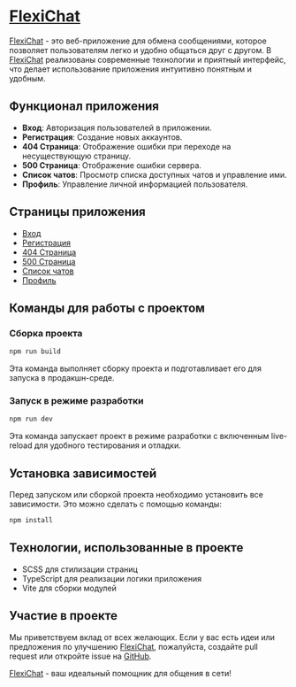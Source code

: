 # [FlexiChat](https://flexichat.netlify.app/)

[FlexiChat](https://flexichat.netlify.app/) - это веб-приложение для обмена сообщениями, которое позволяет пользователям легко и удобно общаться друг с другом. В [FlexiChat](https://flexichat.netlify.app/) реализованы современные технологии и приятный интерфейс, что делает использование приложения интуитивно понятным и удобным.

## Функционал приложения

- **Вход**: Авторизация пользователей в приложении.
- **Регистрация**: Создание новых аккаунтов.
- **404 Страница**: Отображение ошибки при переходе на несуществующую страницу.
- **500 Страница**: Отображение ошибки сервера.
- **Список чатов**: Просмотр списка доступных чатов и управление ими.
- **Профиль**: Управление личной информацией пользователя.

## Страницы приложения

- [Вход](./login.html)
- [Регистрация](./register.html)
- [404 Страница](./404.html)
- [500 Страница](./500.html)
- [Список чатов](./chats.html)
- [Профиль](./profile.html)

## Команды для работы с проектом

### Сборка проекта

```sh
npm run build
```

Эта команда выполняет сборку проекта и подготавливает его для запуска в продакшн-среде.

### Запуск в режиме разработки

```sh
npm run dev
```

Эта команда запускает проект в режиме разработки с включенным live-reload для удобного тестирования и отладки.

## Установка зависимостей

Перед запуском или сборкой проекта необходимо установить все зависимости. Это можно сделать с помощью команды:

```sh
npm install
```

## Технологии, использованные в проекте

- SCSS для стилизации страниц
- TypeScript для реализации логики приложения
- Vite для сборки модулей

## Участие в проекте

Мы приветствуем вклад от всех желающих. Если у вас есть идеи или предложения по улучшению [FlexiChat](https://flexichat.netlify.app/), пожалуйста, создайте pull request или откройте issue на [GitHub](https://github.com/evn1054/messenger.praktikum.yandex).

[FlexiChat](https://flexichat.netlify.app/) - ваш идеальный помощник для общения в сети!
